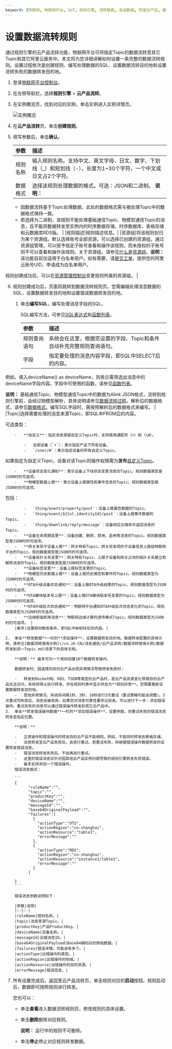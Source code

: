 ```yaml
---
keyword: [物联网, 物联网平台, IoT, 规则引擎, 流转数据, 发送数据, 阿里云产品, 数据存储, 数据处理, 数据计算, 创建, 数据流转规则, 数据源Topic, SQL, 目的地]
---
```


# 设置数据流转规则

通过规则引擎的云产品流转功能，物联网平台可将指定Topic的数据流转至其它Topic和其它阿里云服务中。本文将为您详细讲解如何设置一条完整的数据流转规则。设置过程依次是创建规则、编写处理数据的SQL、设置数据流转目的地和设置流转失败的数据转发目的地。

1.  登录[物联网平台控制台](http://iot.console.aliyun.com/)。

2.  在左侧导航栏，选择**规则引擎** \> **云产品流转**。

3.  在实例概览页，找到对应的实例，单击实例进入实例详情页。

    ![实例概览](https://static-aliyun-doc.oss-accelerate.aliyuncs.com/assets/img/zh-CN/8727475061/p174584.png)

4.  在**云产品流转**页，单击**创建规则**。

5.  填写参数后，单击**确认**。

    |参数|描述|
    |:-|:-|
    |规则名称|输入规则名称。支持中文、英文字母、日文、数字、下划线（\_）和短划线（-），长度为1~30个字符，一个中文或日文占2个字符。|
    |数据格式|选择该规则处理数据的格式。可选：JSON和二进制。 **说明：**

    -   因数据流转基于Topic处理数据，此处的数据格式需与被处理Topic中的数据格式保持一致。
    -   若选择为二进制，该规则不能处理基础通信Topic、物模型通信Topic的消息，且不能将数据转发至实例内的时序数据存储、时序数据库、表格存储和云数据库RDS版。 |
    |规则描述|规则描述信息。|
    |资源组|将该规则划归为某个资源组。默认选择账号全部资源，可以选择已创建的资源组。通过资源组管理，可以授予指定子账号查看和操作该规则，而未授权的子账号则不可以查看和操作该规则。关于资源组，请参见[什么是资源组]()。**说明：** 该功能目前仅适用于白名单用户。如有需要，请[提交工单](https://selfservice.console.aliyun.com/ticket/createIndex)，提供您的阿里云账号UID，申请成为白名单用户。

规则创建成功后，可以在[资源管理控制台](https://resourcemanager.console.aliyun.com/resource-groups)变更规则所属的资源组。 |

6.  规则创建成功后，页面将跳转到数据流转规则页。您需编辑处理消息数据的SQL，设置数据转发目的地和设置错误数据转发目的地。

    1.  单击**编写SQL**，编写处理消息字段的SQL。

        SQL编写方法，可参见[SQL表达式](/cn.zh-CN/消息通信/云产品流转/SQL表达式.md)和[函数列表](/cn.zh-CN/消息通信/云产品流转/函数列表.md)。

        |参数|描述|
        |:-|:-|
        |规则查询语句|系统会在这里，根据您设置的字段、Topic和条件自动补充完整规则查询语句。|
        |字段|指定要处理的消息内容字段，即SQL中SELECT后的内容。

例如，填入deviceName\(\) as deviceName，则表示需筛选出消息中的deviceName字段内容。字段中可使用的函数，请参见[函数列表](/cn.zh-CN/消息通信/云产品流转/函数列表.md)。

**说明：** 基础通信Topic、物模型通信Topic中的数据为Alink JSON格式，流转到规则引擎前，会经过物模型解析，具体说明请参见[数据流转过程](/cn.zh-CN/消息通信/云产品流转/数据流转过程.md)。解析后的数据格式，请参见[数据格式](/cn.zh-CN/消息通信/数据格式.md)。编写SQL字段时，需按照解析后的数据格式来编写。 |
        |Topic|选择需要处理的消息来源Topic，即SQL中FROM后的内容。

可选类型：

        -   **自定义**：指定消息源是自定义Topic时，支持使用通配符（+）和（\#）。

            -   全部设备（`+`）：表示指定产品下所有设备。
            -   `/user/#`：表示指定设备的所有自定义Topic。
如果指定为自定义Topic，设备对该Topic的操作权限需为**发布**[自定义Topic](/cn.zh-CN/设备接入/消息通信Topic/自定义Topic.md)。

        -   **设备状态变化通知**：表示设备上下线状态变更消息的Topic。规则数据类型是JSON时的可选项。
        -   **物模型数据上报**：表示设备上报属性和事件信息的Topic。规则数据类型是JSON时的可选项。

包括：

            -   `thing/event/property/post`：设备上报属性数据的Topic。
            -   `thing/event/${tsl.identityId}/post`：设备上报事件数据的Topic。
            -   `thing/downlink/reply/message`：设备响应云端命令返回消息的Topic。
        -   **设备生命周期变更**：设备创建、删除、禁用、启用等消息的Topic。规则数据类型是JSON时的可选项。
        -   **网关发现子设备上报**：网关特有Topic。网关将发现的子设备信息上报给物联网平台的Topic。规则数据类型是JSON时的可选项。
        -   **设备拓扑关系变更**：网关特有Topic。上报子设备和网关之间的拓扑关系建立和解除消息的Topic。规则数据类型是JSON时的可选项。
        -   **设备标签变更**：设备上报标签变更的Topic。
        -   **物模型历史数据上报**：设备上报历史属性和事件的Topic。规则数据类型为JSON时的可选项。
        -   **OTA升级设备状态通知**：设备上报OTA升级结果的Topic。规则数据类型为JSON时的可选项。
        -   **OTA模块版本号上报**：设备上报OTA模块版本号变更的Topic。规则数据类型为JSON时的可选项。
        -   **OTA升级批次状态通知**：物联网平台通知OTA升级批次状态变化的Topic。规则数据类型为JSON时的可选项。
        -   **边缘即插即用消息**：物联网边缘计算的透传模式Topic。规则数据类型为JSON时的可选项。 |
        |条件|设置规则触发条件，即SQL中WHERE后的内容。|

    2.  单击**转发数据**一栏的**添加操作**，设置数据转发目的地。数据转发配置的具体示例，请参见[数据流转使用示例](/cn.zh-CN/消息通信/云产品流转/数据流转使用示例/数据转发到另一Topic.md)目录下的具体文档。

        **说明：** 最多可为一个规则创建10个数据转发操作。

        数据转发时，因选择的目的云产品出现异常情况导致转发失败时：

        -   转发到RocketMQ、RDS、TSDB等类型的云产品时，若云产品资源变化导致目的云产品无法访问，系统将停止执行转发，并在规则列表中显示状态为**规则异常**。您需要重新设置数据转发目的地。
        -   其他异常情况，系统将间隔1秒、3秒、10秒进行3次重试（重试策略可能会调整）。3次重试均失败后，消息会被丢弃。如果您对消息可靠性要求比较高，可以进行下一步：添加错误操作。重试失败的消息可以通过错误操作转发到其它云产品中。
    3.  单击**转发错误操作数据**一栏的**添加错误操作**，设置参数，将重试失败的错误消息转发至指定位置。

        **说明：**

        -   正常操作和错误操作的转发目的云产品不能相同。例如，不能同时转发到表格存储。
        -   消息转发至云产品失败后，会进行重试。若重试失败，将根据错误操作数据转发的设置转发错误消息。
        -   错误消息转发失败后，不会再进行重试。
        -   这里的错误消息仅针对因其他云产品实例问题导致的规则引擎转发失败错误。
        -   最多支持添加一个错误操作。
        错误消息格式：

        ```
        {
              "ruleName":"",
              "topic":"",
              "productKey":"",
              "deviceName":"",
              "messageId":"",
              "base64OriginalPayload":"",
              "failures":[
                {
                  "actionType":"OTS",
                  "actionRegion":"cn-shanghai",
                  "actionResource":"table1",
                  "errorMessage":""
                },
                {
                  "actionType":"RDS",
                  "actionRegion":"cn-shanghai",
                  "actionResource":"instance1/table1",
                  "errorMessage":""
                }
              ]
        
        }
        ```

        错误消息参数说明如下：

        |参数|说明|
        |:-|:-|
        |ruleName|规则名称。|
        |topic|消息来源Topic。|
        |productKey|产品ProductKey。|
        |deviceName|设备名称。|
        |messageId|云端消息ID。|
        |base64OriginalPayload|Base64编码后的原始数据。|
        |failures|错误详情。可能会有多个。|
        |actionType|出错操作的类型。|
        |actionRegion|出错操作的地域。|
        |actionResource|出错操作的目的资源。|
        |errorMessage|错误信息。|

7.  所有设置完成后，返回至云产品流转页，单击规则对应的**启动**按钮。规则启动后，数据即可按照规则进行转发。

    您也可以：

    -   单击**查看**进入数据流转规则页，修改规则的具体设置。
    -   单击**删除**删除对应规则。

        **说明：** 运行中的规则不可删除。

    -   单击**停止**停止对应规则转发数据。

